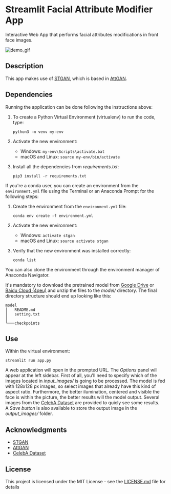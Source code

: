 # Streamlit Facial Attribute Modifier App

Interactive Web App that performs facial attributes modifications in front face images.

![demo_gif](./resources/gifs/demo.gif)

## Description

This app makes use of [STGAN](https://arxiv.org/abs/1904.09709v1), which is based in [AttGAN](https://arxiv.org/pdf/1711.10678v1.pdf).
        

## Dependencies

Running the application can be done following the instructions above:

1. To create a Python Virtual Environment (virtualenv) to run the code, type:

    ```python3 -m venv my-env```
2. Activate the new environment:
    * Windows: ```my-env\Scripts\activate.bat```
    * macOS and Linux: ```source my-env/bin/activate``` 

3. Install all the dependencies from *requirements.txt*:

    ```pip3 install -r requirements.txt```

If you're a conda user, you can create an environment from the ```environment.yml``` file using the Terminal or an Anaconda Prompt for the following steps:

1. Create the environment from the ```environment.yml``` file:

    ```conda env create -f environment.yml```
2. Activate the new environment:
    * Windows: ```activate stgan```
    * macOS and Linux: ```source activate stgan``` 

3. Verify that the new environment was installed correctly:

    ```conda list```
    
You can also clone the environment through the environment manager of Anaconda Navigator.

It's mandatory to download the pretrained model from [Google Drive](https://drive.google.com/open?id=1329IbLE6877DcDUut1reKxckijBJye7N) or [Baidu Cloud (4qeu)](https://pan.baidu.com/s/1D43d_8oER8_Xm4P9SovvuQ) and unzip the files to the *model/* directory. The final directory structure should end up looking like this:
```
model
│   README.md
│   setting.txt    
│
└───checkpoints
```

## Use

Within the virtual environment:

```streamlit run app.py```

A web application will open in the prompted URL. The *Options* panel will appear at the left sidebar. First of all, you'll need to specify which of the images located in *input_images/* is going to be processed. The model is fed with 128x128 px images, so select images that already have this kind of aspect ratio. Furthermore, the better ilumination, centered and visible the face is within the picture, the better results will the model output. Several images from the [CelebA Dataset](http://mmlab.ie.cuhk.edu.hk/projects/CelebA.html) are provided to quicly see some results.  
A *Save button* is also available to store the output image in the *output_images/* folder. 

## Acknowledgments

* [STGAN](https://github.com/csmliu/STGAN)
* [AttGAN](https://github.com/LynnHo/AttGAN-Tensorflow)
* [CelebA Dataset](http://mmlab.ie.cuhk.edu.hk/projects/CelebA.html)

## License

This project is licensed under the MIT License - see the [LICENSE.md](LICENSE.md) file for details

